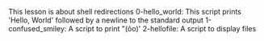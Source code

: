 This lesson is about shell redirections
0-hello_world: This script prints 'Hello, World' followed by a newline to the standard output
1-confused_smiley: A script to print "(ôo)'
2-hellofile: A script to display files
